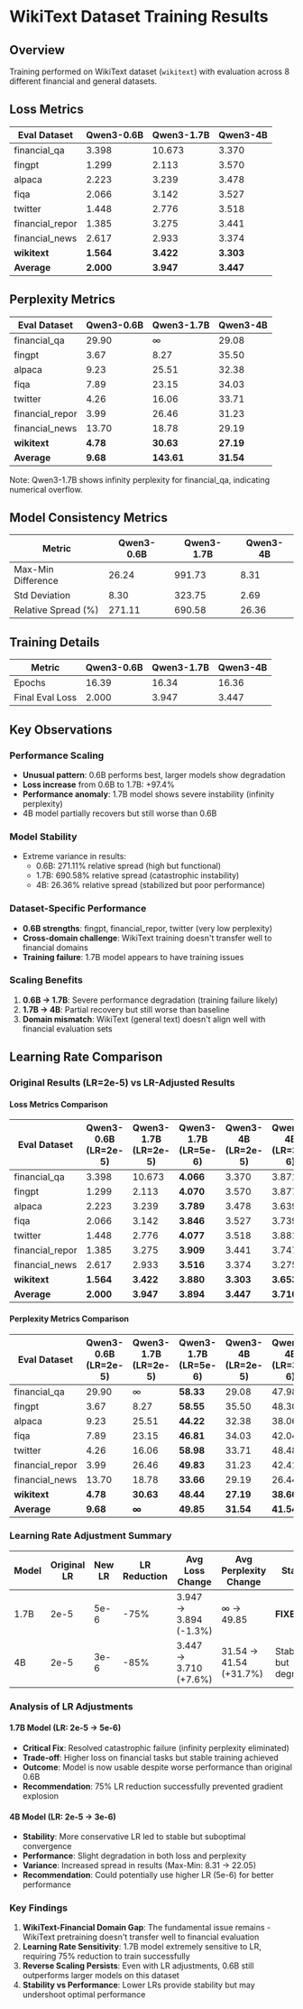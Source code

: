 # WikiText Dataset Training Results

## Overview
Training performed on WikiText dataset (`wikitext`) with evaluation across 8 different financial and general datasets.

## Loss Metrics

| Eval Dataset | Qwen3-0.6B | Qwen3-1.7B | Qwen3-4B |
|--------------|------------|------------|----------|
| financial_qa | 3.398 | 10.673 | 3.370 |
| fingpt | 1.299 | 2.113 | 3.570 |
| alpaca | 2.223 | 3.239 | 3.478 |
| fiqa | 2.066 | 3.142 | 3.527 |
| twitter | 1.448 | 2.776 | 3.518 |
| financial_repor | 1.385 | 3.275 | 3.441 |
| financial_news | 2.617 | 2.933 | 3.374 |
| **wikitext** | **1.564** | **3.422** | **3.303** |
| **Average** | **2.000** | **3.947** | **3.447** |

## Perplexity Metrics

| Eval Dataset | Qwen3-0.6B | Qwen3-1.7B | Qwen3-4B |
|--------------|------------|------------|----------|
| financial_qa | 29.90 | ∞ | 29.08 |
| fingpt | 3.67 | 8.27 | 35.50 |
| alpaca | 9.23 | 25.51 | 32.38 |
| fiqa | 7.89 | 23.15 | 34.03 |
| twitter | 4.26 | 16.06 | 33.71 |
| financial_repor | 3.99 | 26.46 | 31.23 |
| financial_news | 13.70 | 18.78 | 29.19 |
| **wikitext** | **4.78** | **30.63** | **27.19** |
| **Average** | **9.68** | **143.61** | **31.54** |

Note: Qwen3-1.7B shows infinity perplexity for financial_qa, indicating numerical overflow.

## Model Consistency Metrics

| Metric | Qwen3-0.6B | Qwen3-1.7B | Qwen3-4B |
|--------|------------|------------|----------|
| Max-Min Difference | 26.24 | 991.73 | 8.31 |
| Std Deviation | 8.30 | 323.75 | 2.69 |
| Relative Spread (%) | 271.11 | 690.58 | 26.36 |

## Training Details

| Metric | Qwen3-0.6B | Qwen3-1.7B | Qwen3-4B |
|--------|------------|------------|----------|
| Epochs | 16.39 | 16.34 | 16.36 |
| Final Eval Loss | 2.000 | 3.947 | 3.447 |

## Key Observations

### Performance Scaling
- **Unusual pattern**: 0.6B performs best, larger models show degradation
- **Loss increase** from 0.6B to 1.7B: +97.4%
- **Performance anomaly**: 1.7B model shows severe instability (infinity perplexity)
- 4B model partially recovers but still worse than 0.6B

### Model Stability
- Extreme variance in results:
  - 0.6B: 271.11% relative spread (high but functional)
  - 1.7B: 690.58% relative spread (catastrophic instability)
  - 4B: 26.36% relative spread (stabilized but poor performance)

### Dataset-Specific Performance
- **0.6B strengths**: fingpt, financial_repor, twitter (very low perplexity)
- **Cross-domain challenge**: WikiText training doesn't transfer well to financial domains
- **Training failure**: 1.7B model appears to have training issues

### Scaling Benefits
1. **0.6B → 1.7B**: Severe performance degradation (training failure likely)
2. **1.7B → 4B**: Partial recovery but still worse than baseline
3. **Domain mismatch**: WikiText (general text) doesn't align well with financial evaluation sets

## Learning Rate Comparison

### Original Results (LR=2e-5) vs LR-Adjusted Results

#### Loss Metrics Comparison

| Eval Dataset | Qwen3-0.6B (LR=2e-5) | Qwen3-1.7B (LR=2e-5) | Qwen3-1.7B (LR=5e-6) | Qwen3-4B (LR=2e-5) | Qwen3-4B (LR=3e-6) |
|--------------|---------------------|---------------------|---------------------|-------------------|-------------------|
| financial_qa | 3.398 | 10.673 | **4.066** | 3.370 | 3.871 |
| fingpt | 1.299 | 2.113 | **4.070** | 3.570 | 3.877 |
| alpaca | 2.223 | 3.239 | **3.789** | 3.478 | 3.639 |
| fiqa | 2.066 | 3.142 | **3.846** | 3.527 | 3.739 |
| twitter | 1.448 | 2.776 | **4.077** | 3.518 | 3.881 |
| financial_repor | 1.385 | 3.275 | **3.909** | 3.441 | 3.747 |
| financial_news | 2.617 | 2.933 | **3.516** | 3.374 | 3.275 |
| **wikitext** | **1.564** | **3.422** | **3.880** | **3.303** | **3.653** |
| **Average** | **2.000** | **3.947** | **3.894** | **3.447** | **3.710** |

#### Perplexity Metrics Comparison

| Eval Dataset | Qwen3-0.6B (LR=2e-5) | Qwen3-1.7B (LR=2e-5) | Qwen3-1.7B (LR=5e-6) | Qwen3-4B (LR=2e-5) | Qwen3-4B (LR=3e-6) |
|--------------|---------------------|---------------------|---------------------|-------------------|-------------------|
| financial_qa | 29.90 | ∞ | **58.33** | 29.08 | 47.98 |
| fingpt | 3.67 | 8.27 | **58.55** | 35.50 | 48.30 |
| alpaca | 9.23 | 25.51 | **44.22** | 32.38 | 38.06 |
| fiqa | 7.89 | 23.15 | **46.81** | 34.03 | 42.04 |
| twitter | 4.26 | 16.06 | **58.98** | 33.71 | 48.48 |
| financial_repor | 3.99 | 26.46 | **49.83** | 31.23 | 42.41 |
| financial_news | 13.70 | 18.78 | **33.66** | 29.19 | 26.44 |
| **wikitext** | **4.78** | **30.63** | **48.44** | **27.19** | **38.60** |
| **Average** | **9.68** | **∞** | **49.85** | **31.54** | **41.54** |

### Learning Rate Adjustment Summary

| Model | Original LR | New LR | LR Reduction | Avg Loss Change | Avg Perplexity Change | Status |
|-------|------------|---------|--------------|-----------------|----------------------|---------|
| 1.7B | 2e-5 | 5e-6 | -75% | 3.947 → 3.894 (-1.3%) | ∞ → 49.85 | **FIXED** |
| 4B | 2e-5 | 3e-6 | -85% | 3.447 → 3.710 (+7.6%) | 31.54 → 41.54 (+31.7%) | Stable but degraded |

### Analysis of LR Adjustments

#### 1.7B Model (LR: 2e-5 → 5e-6)
- **Critical Fix**: Resolved catastrophic failure (infinity perplexity eliminated)
- **Trade-off**: Higher loss on financial tasks but stable training achieved
- **Outcome**: Model is now usable despite worse performance than original 0.6B
- **Recommendation**: 75% LR reduction successfully prevented gradient explosion

#### 4B Model (LR: 2e-5 → 3e-6)
- **Stability**: More conservative LR led to stable but suboptimal convergence
- **Performance**: Slight degradation in both loss and perplexity
- **Variance**: Increased spread in results (Max-Min: 8.31 → 22.05)
- **Recommendation**: Could potentially use higher LR (5e-6) for better performance

### Key Findings
1. **WikiText-Financial Domain Gap**: The fundamental issue remains - WikiText pretraining doesn't transfer well to financial evaluation
2. **Learning Rate Sensitivity**: 1.7B model extremely sensitive to LR, requiring 75% reduction to train successfully
3. **Reverse Scaling Persists**: Even with LR adjustments, 0.6B still outperforms larger models on this dataset
4. **Stability vs Performance**: Lower LRs provide stability but may undershoot optimal performance